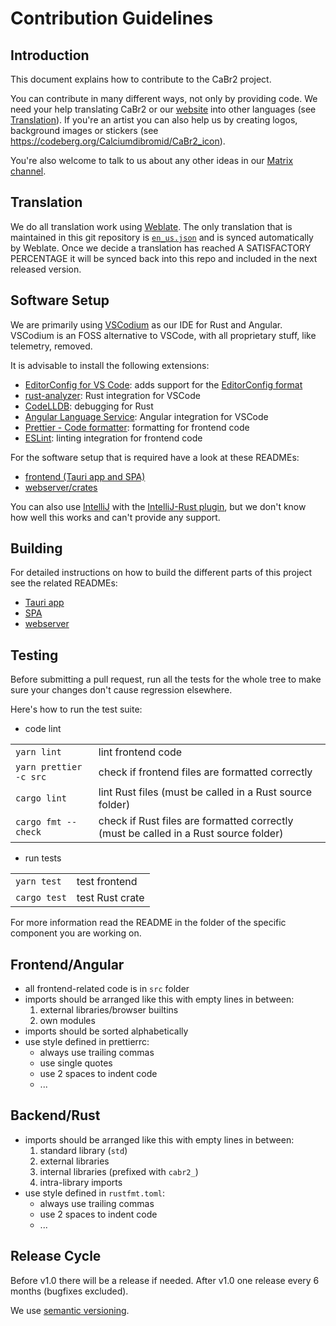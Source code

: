 # Contribution Guidelines

## Introduction

This document explains how to contribute to the CaBr2 project.

You can contribute in many different ways, not only by providing code.
We need your help translating CaBr2 or our [website](https://codeberg.org/Calciumdibromid/website)
into other languages (see [Translation](#translation)).
If you're an artist you can also help us by creating logos, background images or stickers
(see <https://codeberg.org/Calciumdibromid/CaBr2_icon>).

You're also welcome to talk to us about any other ideas in our [Matrix channel](https://matrix.to/#/#cabr2:obermui.de).


## Translation

We do all translation work using [Weblate](https://translate.codeberg.org/engage/cabr2/).
The only translation that is maintained in this git repository is
[`en_us.json`](https://github.com/Calciumdibromid/CaBr2/blob/develop/translations/en_us.json)
and is synced automatically by Weblate. Once we decide a translation has reached
A SATISFACTORY PERCENTAGE it will be synced back into this repo and
included in the next released version.


## Software Setup

We are primarily using [VSCodium](https://vscodium.com/) as our IDE for Rust and Angular.
VSCodium is an FOSS alternative to VSCode, with all proprietary stuff, like telemetry, removed.

It is advisable to install the following extensions:

* [EditorConfig for VS Code](https://open-vsx.org/vscode/item?itemName=EditorConfig.EditorConfig): adds support for the [EditorConfig format](https://EditorConfig.org)
* [rust-analyzer](https://open-vsx.org/vscode/item?itemName=rust-lang.rust-analyzer): Rust integration for VSCode
* [CodeLLDB](https://open-vsx.org/vscode/item?itemName=vadimcn.vscode-lldb): debugging for Rust
* [Angular Language Service](https://open-vsx.org/vscode/item?itemName=Angular.ng-template): Angular integration for VSCode
* [Prettier - Code formatter](https://open-vsx.org/vscode/item?itemName=esbenp.prettier-vscode): formatting for frontend code
* [ESLint](https://open-vsx.org/vscode/item?itemName=dbaeumer.vscode-eslint): linting integration for frontend code

For the software setup that is required have a look at these READMEs:

* [frontend (Tauri app and SPA)](./frontend/README.md#development-requirements)
* [webserver/crates](./webserver/README.md#build)

You can also use [IntelliJ](https://www.jetbrains.com/idea/) with the [IntelliJ-Rust plugin](https://www.jetbrains.com/rust/),
but we don't know how well this works and can't provide any support.


## Building

For detailed instructions on how to build the different parts of this project see the related READMEs:

* [Tauri app](./frontend/README.md#build)
* [SPA](./frontend/README.md#build-1)
* [webserver](./webserver/README.md#build)


## Testing

Before submitting a pull request, run all the tests for the whole tree
to make sure your changes don't cause regression elsewhere.

Here's how to run the test suite:

- code lint

|                                 |                                                                                      |
| :------------------------------ | :----------------------------------------------------------------------------------- |
|`yarn lint`                      | lint frontend code                                                                   |
|`yarn prettier -c src`           | check if frontend files are formatted correctly                                      |
|`cargo lint`                     | lint Rust files (must be called in a Rust source folder)                             |
|`cargo fmt --check`              | check if Rust files are formatted correctly (must be called in a Rust source folder) |

- run tests

|              |                 |
| :----------- | :-------------- |
| `yarn test`  | test frontend   |
| `cargo test` | test Rust crate |

For more information read the README in the folder of the specific component you are working on.


## Frontend/Angular

- all frontend-related code is in `src` folder
- imports should be arranged like this with empty lines in between:
  1. external libraries/browser builtins
  2. own modules
- imports should be sorted alphabetically
- use style defined in prettierrc:
  - always use trailing commas
  - use single quotes
  - use 2 spaces to indent code
  - ...

## Backend/Rust

- imports should be arranged like this with empty lines in between:
  1. standard library (`std`)
  2. external libraries
  3. internal libraries (prefixed with `cabr2_`)
  4. intra-library imports
- use style defined in `rustfmt.toml`:
  - always use trailing commas
  - use 2 spaces to indent code
  - ...

## Release Cycle

Before v1.0 there will be a release if needed.
After v1.0 one release every 6 months (bugfixes excluded).

We use [semantic versioning](https://semver.org/).
